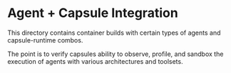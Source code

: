 # Agent + Capsule Integration

This directory contains container builds with
certain types of agents and capsule-runtime combos.

The point is to verify capsules ability to observe,
profile, and sandbox the execution of agents with
various architectures and toolsets.
